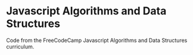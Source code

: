 # Javascript Algorithms and Data Structures

Code from the FreeCodeCamp Javascript Algorithms and Data Structures curriculum.
  